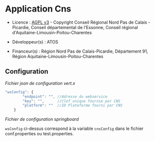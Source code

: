 # Application Cns

* Licence : [AGPL v3](http://www.gnu.org/licenses/agpl.txt) - Copyright Conseil Régional Nord Pas de Calais - Picardie, Conseil départemental de l'Essonne, Conseil régional d'Aquitaine-Limousin-Poitou-Charentes

* Développeur(s) : ATOS

* Financeur(s) : Région Nord Pas de Calais-Picardie,  Département 91, Région Aquitaine-Limousin-Poitou-Charentes


## Configuration

*Fichier json de configuration vert.x*

```javascript
"wsConfig": {
        "endpoint": "", //Adresse du webservice
        "key": "",      //Clef unique fournie par CNS
        "platform": ""  //ID Plateforme fourni par CNS
    }
```

*Fichier de configuration springboard*

`wsConfig` ci-dessus correspond à la variable `cnsConfig` dans le fichier conf.properties ou test.properties.
